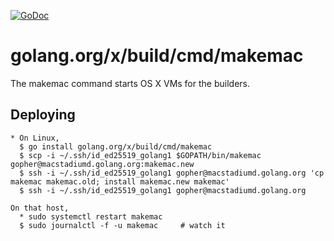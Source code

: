 [![GoDoc](https://godoc.org/golang.org/x/build/cmd/makemac?status.svg)](https://godoc.org/golang.org/x/build/cmd/makemac)

# golang.org/x/build/cmd/makemac

The makemac command starts OS X VMs for the builders.

## Deploying

```
* On Linux,
  $ go install golang.org/x/build/cmd/makemac
  $ scp -i ~/.ssh/id_ed25519_golang1 $GOPATH/bin/makemac gopher@macstadiumd.golang.org:makemac.new
  $ ssh -i ~/.ssh/id_ed25519_golang1 gopher@macstadiumd.golang.org 'cp makemac makemac.old; install makemac.new makemac'
  $ ssh -i ~/.ssh/id_ed25519_golang1 gopher@macstadiumd.golang.org

On that host,
  * sudo systemctl restart makemac
  $ sudo journalctl -f -u makemac     # watch it
```
